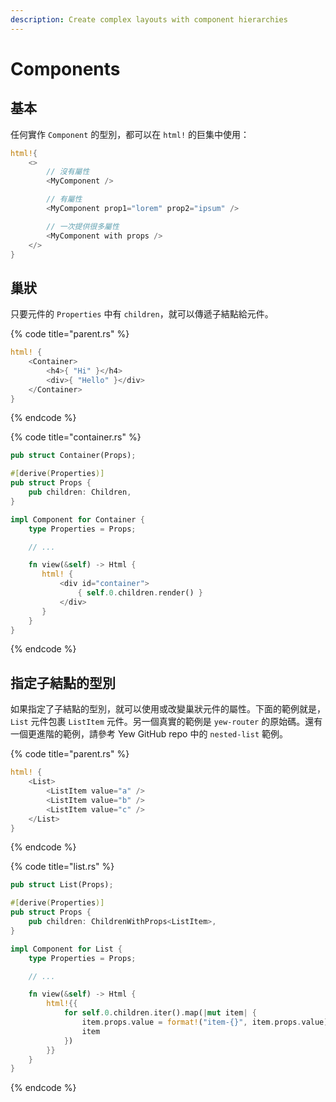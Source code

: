 ```yaml
---
description: Create complex layouts with component hierarchies
---
```


# Components

## 基本

任何實作 `Component` 的型別，都可以在 `html!` 的巨集中使用：

```rust
html!{
    <>
        // 沒有屬性
        <MyComponent />

        // 有屬性
        <MyComponent prop1="lorem" prop2="ipsum" />

        // 一次提供很多屬性
        <MyComponent with props />
    </>
}
```

## 巢狀

只要元件的 `Properties` 中有 `children`，就可以傳遞子結點給元件。

{% code title="parent.rs" %}
```rust
html! {
    <Container>
        <h4>{ "Hi" }</h4>
        <div>{ "Hello" }</div>
    </Container>
}
```
{% endcode %}

{% code title="container.rs" %}
```rust
pub struct Container(Props);

#[derive(Properties)]
pub struct Props {
    pub children: Children,
}

impl Component for Container {
    type Properties = Props;

    // ...

    fn view(&self) -> Html {
       html! {
           <div id="container">
               { self.0.children.render() }
           </div>
       }
    }
}
```
{% endcode %}

## 指定子結點的型別

如果指定了子結點的型別，就可以使用或改變巢狀元件的屬性。下面的範例就是， `List` 元件包裹 `ListItem` 元件。另一個真實的範例是 `yew-router` 的原始碼。還有一個更進階的範例，請參考 Yew GitHub repo 中的 `nested-list` 範例。

{% code title="parent.rs" %}
```rust
html! {
    <List>
        <ListItem value="a" />
        <ListItem value="b" />
        <ListItem value="c" />
    </List>
}
```
{% endcode %}

{% code title="list.rs" %}
```rust
pub struct List(Props);

#[derive(Properties)]
pub struct Props {
    pub children: ChildrenWithProps<ListItem>,
}

impl Component for List {
    type Properties = Props;

    // ...

    fn view(&self) -> Html {
        html!{{
            for self.0.children.iter().map(|mut item| {
                item.props.value = format!("item-{}", item.props.value);
                item
            })
        }}
    }
}
```
{% endcode %}

